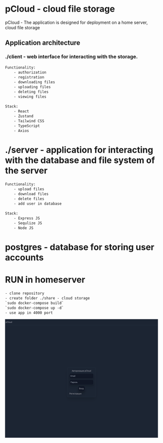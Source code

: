 # pCloud - cloud file storage
pCloud - The application is designed for deployment on a home server, cloud file storage

## Application architecture

### ./client - web interface for interacting with the storage.
    Functionality: 
        - authorization 
        - registration 
        - downloading files 
        - uploading files 
        - deleting files 
        - viewing files

    Stack: 
        - React 
        - Zustand 
        - Tailwind CSS 
        - TypeScript
        - Axios

# ./server - application for interacting with the database and file system of the server
    Functionality: 
        - upload files
        - download files
        - delete files
        - add user in database

    Stack: 
        - Express JS
        - Sequlize JS
        - Node JS

# postgres - database for storing user accounts

# RUN in homeserver
    - clone repository
    - create folder ./share - cloud storage
    `sudo docker-compose build`
    `sudo docker-compose up -d`
    - use app in 4000 port

![pCloud - application](./screen.png)


